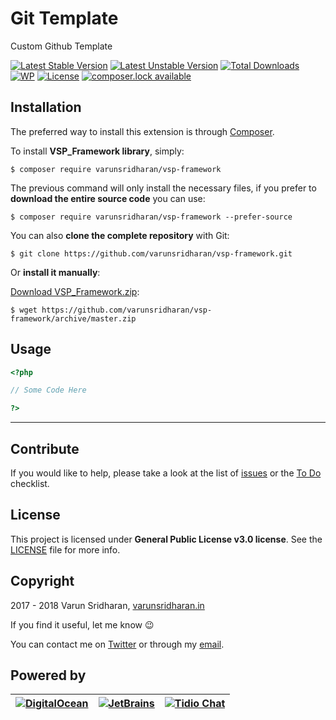 # Git Template
Custom Github Template

[![Latest Stable Version][latest-stable-version-img]][latest-stable-version-link]
[![Latest Unstable Version][latest-Unstable-version-img]][latest-Unstable-version-link]
[![Total Downloads][total-downloads-img]][total-downloads-link]
[![WP][wpcs-img]][wpcs-link]
[![License][license-img]][license-link]
[![composer.lock available][composerlock-img]][composerlock-link]

## Installation
The preferred way to install this extension is through [Composer][composer].

To install **VSP_Framework library**, simply:

    $ composer require varunsridharan/vsp-framework

The previous command will only install the necessary files, if you prefer to **download the entire source code** you can use:

    $ composer require varunsridharan/vsp-framework --prefer-source

You can also **clone the complete repository** with Git:

    $ git clone https://github.com/varunsridharan/vsp-framework.git

Or **install it manually**:

[Download VSP_Framework.zip][downloadzip]:

    $ wget https://github.com/varunsridharan/vsp-framework/archive/master.zip

## Usage

```php
<?php

// Some Code Here

?>
```
---

## Contribute
If you would like to help, please take a look at the list of
[issues][issues] or the [To Do](#-todo) checklist.

## License
This project is licensed under **General Public License v3.0 license**. See the [LICENSE](LICENSE) file for more info.

## Copyright
2017 - 2018 Varun Sridharan, [varunsridharan.in][website]

If you find it useful, let me know :wink:

You can contact me on [Twitter][twitter] or through my [email][email].

## Powered by
| [![DigitalOcean][do-image]][do-ref] | [![JetBrains][jb-image]][jb-ref] |  [![Tidio Chat][tidio-image]][tidio-ref] |
| --- | --- | --- |

[twitter]: https://twitter.com/varunsridharan2
[email]: mailto:varunsridharan23@gmail.com
[website]: https://varunsridharan.in
[issues]: issues/
[composer]: http://getcomposer.org/download/
[downloadzip]:https://github.com/varunsridharan/vsp-framework/archive/master.zip

[do-image]: https://vsp.ams3.cdn.digitaloceanspaces.com/cdn/DO_Logo_Horizontal_Blue-small.png
[jb-image]: https://vsp.ams3.cdn.digitaloceanspaces.com/cdn/phpstorm-small.png?v3
[tidio-image]: https://vsp.ams3.cdn.digitaloceanspaces.com/cdn/tidiochat-small.png
[do-ref]: https://s.svarun.in/Ef
[jb-ref]: https://www.jetbrains.com
[tidio-ref]: https://tidiochat.com

[latest-stable-version-img]: https://poser.pugx.org/varunsridharan/php-autoloader/version
[latest-Unstable-version-img]: https://poser.pugx.org/varunsridharan/php-autoloader/v/unstable
[total-downloads-img]: https://poser.pugx.org/varunsridharan/php-autoloader/downloads
[Latest-Unstable-version-img]: https://poser.pugx.org/varunsridharan/php-autoloader/v/unstable
[wpcs-img]: https://img.shields.io/badge/WordPress-Standar-1abc9c.svg
[license-img]: https://poser.pugx.org/varunsridharan/php-autoloader/license
[composerlock-img]: https://poser.pugx.org/varunsridharan/php-autoloader/composerlock

[latest-stable-version-link]: https://packagist.org/packages/varunsridharan/php-autoloader
[latest-Unstable-version-link]: https://packagist.org/packages/varunsridharan/php-autoloader
[total-downloads-link]: https://packagist.org/packages/varunsridharan/php-autoloader
[Latest-Unstable-Version-link]: https://packagist.org/packages/varunsridharan/php-autoloader
[wpcs-link]: https://github.com/WordPress-Coding-Standards/WordPress-Coding-Standards/
[license-link]: https://packagist.org/packages/varunsridharan/php-autoloader
[composerlock-link]: https://packagist.org/packages/varunsridharan/php-autoloader
